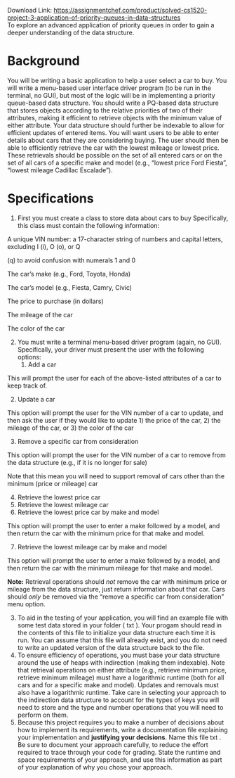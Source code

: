 Download Link: https://assignmentchef.com/product/solved-cs1520-project-3-application-of-priority-queues-in-data-structures
<br>
To explore an advanced application of priority queues in order to gain a deeper understanding of the data structure.

<h1>Background</h1>

You will be writing a basic application to help a user select a car to buy. You will write a menu-based user interface driver program (to be run in the terminal, no GUI), but most of the logic will be in implementing a priority queue-based data structure. You should write a PQ-based data structure that stores objects according to the relative priorities of two of their attributes, making it efficient to retrieve objects with the minimum value of either attribute. Your data structure should further be indexable to allow for efficient updates of entered items. You will want users to be able to enter details about cars that they are considering buying. The user should then be able to efficiently retrieve the car with the lowest mileage or lowest price. These retrievals should be possible on the set of all entered cars or on the set of all cars of a specific make and model (e.g., “lowest price Ford Fiesta”, “lowest mileage Cadillac Escalade”).

<h1>Specifications</h1>

<ol>

 <li>First you must create a class to store data about cars to buy Specifically, this class must contain the following information:</li>

</ol>

A unique VIN number: a 17-character string of numbers and capital letters, excluding I (i), O (o), or Q

(q) to avoid confusion with numerals 1 and 0

The car’s make (e.g., Ford, Toyota, Honda)

The car’s model (e.g., Fiesta, Camry, Civic)

The price to purchase (in dollars)

The mileage of the car

The color of the car

<ol start="2">

 <li>You must write a terminal menu-based driver program (again, no GUI). Specifically, your driver must present the user with the following options:

  <ol>

   <li>Add a car</li>

  </ol></li>

</ol>

This will prompt the user for each of the above-listed attributes of a car to keep track of.

<ol start="2">

 <li>Update a car</li>

</ol>

This option will prompt the user for the VIN number of a car to update, and then ask the user if they would like to update 1) the price of the car, 2) the mileage of the car, or 3) the color of the car

<ol start="3">

 <li>Remove a specific car from consideration</li>

</ol>

This option will prompt the user for the VIN number of a car to remove from the data structure (e.g., if it is no longer for sale)

Note that this mean you will need to support removal of cars other than the minimum (price or mileage) car

<ol start="4">

 <li>Retrieve the lowest price car</li>

 <li>Retrieve the lowest mileage car</li>

 <li>Retrieve the lowest price car by make and model</li>

</ol>

This option will prompt the user to enter a make followed by a model, and then return the car with the minimum price for that make and model.

<ol start="7">

 <li>Retrieve the lowest mileage car by make and model</li>

</ol>

This option will prompt the user to enter a make followed by a model, and then return the car with the minimum mileage for that make and model.

<strong>Note:</strong> Retrieval operations should <em>not</em> remove the car with minimum price or mileage from the data structure, just return information about that car. Cars should <em>only</em> be removed via the “remove a specific car from consideration” menu option.

<ol start="3">

 <li>To aid in the testing of your application, you will find an example file with some test data stored in your folder ( txt ). Your progam should read in the contents of this file to initialize your data structure each time it is run. You can assume that this file will already exist, and you do not need to write an updated version of the data structure back to the file.</li>

 <li>To ensure efficiency of operations, you must base your data structure around the use of heaps with indirection (making them indexable). Note that retrieval operations on either attribute (e.g., retrieve minimum price, retrieve minimum mileage) must have a logarithmic runtime (both for all cars and for a specific make and model). Updates and removals must also have a logarithmic runtime. Take care in selecting your approach to the indirection data structure to account for the types of keys you will need to store and the type and number operations that you will need to perform on them.</li>

 <li>Because this project requires you to make a number of decisions about how to implement its requirements, write a documentation file explaining your implementation and <strong>justifying your decisions</strong>. Name this file txt . Be sure to document your approach carefully, to reduce the effort required to trace through your code for grading. State the runtime and space requirements of your approach, and use this information as part of your explanation of why you chose your approach.</li>

</ol>